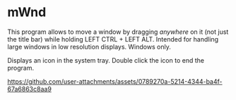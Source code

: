 # mWnd

This program allows to move a window by dragging *anywhere* on it (not just the title bar) while holding LEFT CTRL + LEFT ALT.
Intended for handling large windows in low resolution displays.
Windows only.

Displays an icon in the system tray.
Double click the icon to end the program.

https://github.com/user-attachments/assets/0789270a-5214-4344-ba4f-67a6863c8aa9
